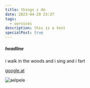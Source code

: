 ```yaml
---
title: things i do
date: 2023-04-29 23:37
tags:
  - services
description: this is a test
specialPost: true
---
```

##### h﻿eadline

i walk in the woods 
and i sing 
and i fart



[google.at](google.at)



![aelpele](/media/img_20220714_132518.jpg "aelpele")